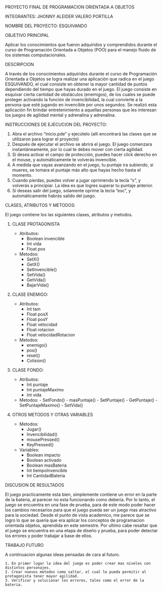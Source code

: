 PROYECTO FINAL DE PROGRAMACION ORIENTADA A OBJETOS

INTEGRANTES: JHONNY ALEIDER VALERO PORTILLA

NOMBRE DEL PROYECTO: ESQUIVANDO

OBJETIVO PRINCIPAL

Aplicar los conocimientos que fueron adquiridos y comprendidos durante el curso de Programación Orientada a Objetos (POO)
para el manejo fluido de los sistemas computacionales.

DESCRIPCION

A través de los conocimientos adquiridos durante el curso de Programación Orientada a Objetos se logra realizar una aplicación que 
radica en el juego ESQUIVANDO, el cual consiste en obtener la mayor cantidad de puntos dependiendo del tiempo que hayas durado en el juego. 
El juego consiste en esquivar cierta cantidad de obstáculos (enemigos), de los cuales se puede proteger activando la función de 
invencibilidad, la cual convierte a la persona que esté jugando en invencible por unos segundos. Se realizó esta aplicación fin brindar
entretenimiento a aquellas personas que les interesan los juegos de agilidad mental y adrenalina y adrenalina.

INSTRUCCIONES DE EJECUCION DEL PROYECTO:

1. Abra el archivo “inicio.pde” y ejecútelo (allí encontrará las clases que se utilizaron para lograr el proyecto)
2. Después de ejecutar el archivo se abrirá el juego. El juego comenzara instantáneamente, por lo cual te debes mover con cierta agilidad.
3. Si desea activar el campo de protección, puedes hacer click derecho en el mouse, y automáticamente te volverás invencible.
4. A medida que vayas avanzando en el juego, tu puntaje ira subiendo, si mueres, se tomara el puntaje más alto que hayas hecho hasta el momento.
5. Cuando pierdas, puedes volver a jugar oprimiendo la tecla “x”, y volverás a principiar. La idea es que logres superar tu puntaje anterior.
6. Si deseas salir del juego, solamente oprime la tecla “esc”, y automáticamente habrás salido del juego.

CLASES, ATRIBUTOS Y METODOS:

El juego contiene los las siguientes clases, atributos y metodos.

1. CLASE PROTAGONISTA
    - Atributos:
         - Boolean invencible
         - Int vida
         - Float pos
    - Metodos:
         - SetX()
         - GetX()
         - SetInvencible()
         - SetVida()
         - GetVida()
         - BajarVida()

2. CLASE ENEMIGO:
    - Atributos:
         - Int tam
         - Float posX
         - Float posY
         - Float velocidad
         - Float rotacion
         - Float velocidadRotacion
    - Metodos:
         - enemigo()
         - pos()
         - reset()
         - Colision()

3. CLASE FONDO:
    - Atributos:
         - Int puntaje
         - Int puntajeMaximo
         - Int vida
    - Metodos:
          - SetFondo()
          - masPuntaje()
          - SetPuntaje()
          - GetPuntaje()
          - SetPuntajeMaximo()
          - SetVida()

4. OTROS METODOS Y OTRAS VARIABLES

    - Metodos:
        - Jugar()
        - Invencibilidad()
        - mousePressed()
        - KeyPressed()
    - Variables:
        - Boolean impacto
        - Boolean activado
        - Boolean masBateria
        - Int tiempoInvencible
        - Int CantidadBateria

DISCUSION DE RESULTADOS

El juego practicamente esta bien, simplemente contiene un error en la parte de la bateria, al parecer no esta funcionando como deberia.
Por lo tanto, el juego se encuentra en una fase de prueba, para de este modo poder hacer los cambios necesarios para que el juego pueda
ser un juego mas atractivo para la sociedad. Desde el punto de vista academico, me parece que se logro lo que se queria que era aplicar
los conceptos de programacion orientada objetos, aprendida en este semestre. Por ultimo cabe resaltar que el juego se encuentra en una
etapa de diseño y prueba, para poder detectar los errores y poder trabajar a base de ellos.

TRABAJO FUTURO

A continuacion algunas ideas pensadas de cara al futuro.

    1. En primer lugar la idea del juego es poder crear mas niveles con distintos personajes.
    2. Crear nuevos metodos como saltar, el cual le pueda permitir al protagonista tener mayor agilidad.
    3. Verificar y solucionar los errores, tales como el error de la bateria.
